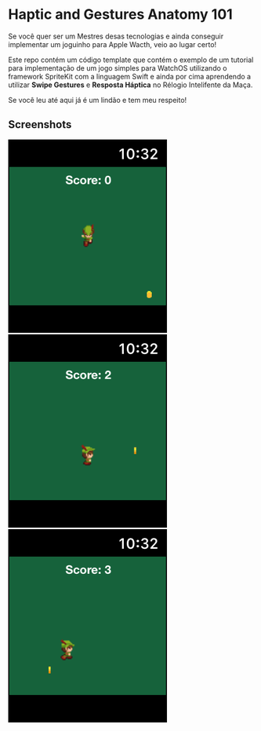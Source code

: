 # Haptic and Gestures Anatomy 101

Se você quer ser um Mestres desas tecnologias e ainda conseguir implementar um joguinho para Apple Wacth, veio ao lugar certo!

Este repo contém um código template que contém o exemplo de um tutorial para implementação de um jogo simples para WatchOS utilizando o framework SpriteKit com a linguagem Swift e ainda por cima aprendendo a utilizar **Swipe Gestures** e **Resposta Háptica** no Rélogio Intelifente da Maça.

Se você leu até aqui já é um lindão e tem meu respeito!

## Screenshots



![](./screenshots/01.png)
![](./screenshots/02.png)
![](./screenshots/03.png)